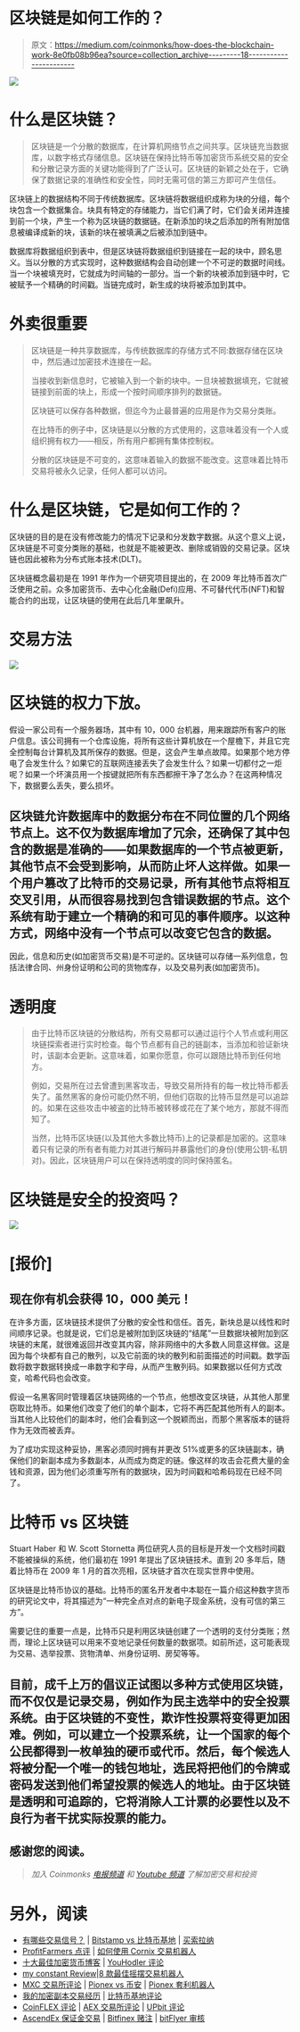# 区块链是如何工作的？

> 原文：<https://medium.com/coinmonks/how-does-the-blockchain-work-8e0fb08b96ea?source=collection_archive---------18----------------------->

![](img/f3a7c1a01b5bf382ada8d3e0da95f431.png)

# 什么是区块链？

> 区块链是一个分散的数据库，在计算机网络节点之间共享。区块链充当数据库，以数字格式存储信息。区块链在保持比特币等加密货币系统交易的安全和分散记录方面的关键功能得到了广泛认可。区块链的新颖之处在于，它确保了数据记录的准确性和安全性，同时无需可信的第三方即可产生信任。

区块链上的数据结构不同于传统数据库。区块链将数据组织成称为块的分组，每个块包含一个数据集合。块具有特定的存储能力，当它们满了时，它们会关闭并连接到前一个块，产生一个称为区块链的数据链。在新添加的块之后添加的所有附加信息被编译成新的块，该新的块在被填满之后被添加到链中。

数据库将数据组织到表中，但是区块链将数据组织到链接在一起的块中，顾名思义。当以分散的方式实现时，这种数据结构会自动创建一个不可逆的数据时间线。当一个块被填充时，它就成为时间轴的一部分。当一个新的块被添加到链中时，它被赋予一个精确的时间戳。当链完成时，新生成的块将被添加到其中。

# 外卖很重要

> 区块链是一种共享数据库，与传统数据库的存储方式不同:数据存储在区块中，然后通过加密技术连接在一起。
> 
> 当接收到新信息时，它被输入到一个新的块中。一旦块被数据填充，它就被链接到前面的块上，形成一个按时间顺序排列的数据链。
> 
> 区块链可以保存各种数据，但迄今为止最普遍的应用是作为交易分类账。
> 
> 在比特币的例子中，区块链是以分散的方式使用的，这意味着没有一个人或组织拥有权力——相反，所有用户都拥有集体控制权。
> 
> 分散的区块链是不可变的，这意味着输入的数据不能改变。这意味着比特币交易将被永久记录，任何人都可以访问。

# 什么是区块链，它是如何工作的？

区块链的目的是在没有修改能力的情况下记录和分发数字数据。从这个意义上说，区块链是不可变分类账的基础，也就是不能被更改、删除或销毁的交易记录。区块链也因此被称为分布式账本技术(DLT)。

区块链概念最初是在 1991 年作为一个研究项目提出的，在 2009 年比特币首次广泛使用之前。众多加密货币、去中心化金融(Defi)应用、不可替代代币(NFT)和智能合约的出现，让区块链的使用在此后几年里飙升。

# 交易方法

![](img/ddce0fb4d5ca2de4925b7dcfd42e5bfa.png)

# 区块链的权力下放。

假设一家公司有一个服务器场，其中有 10，000 台机器，用来跟踪所有客户的账户信息。该公司拥有一个仓库设施，将所有这些计算机放在一个屋檐下，并且它完全控制每台计算机及其所保存的数据。但是，这会产生单点故障。如果那个地方停电了会发生什么？如果它的互联网连接丢失了会发生什么？如果一切都付之一炬呢？如果一个坏演员用一个按键就把所有东西都擦干净了怎么办？在这两种情况下，数据要么丢失，要么损坏。

## 区块链允许数据库中的数据分布在不同位置的几个网络节点上。这不仅为数据库增加了冗余，还确保了其中包含的数据是准确的——如果数据库的一个节点被更新，其他节点不会受到影响，从而防止坏人这样做。如果一个用户篡改了比特币的交易记录，所有其他节点将相互交叉引用，从而很容易找到包含错误数据的节点。这个系统有助于建立一个精确的和可见的事件顺序。以这种方式，网络中没有一个节点可以改变它包含的数据。

因此，信息和历史(如加密货币交易)是不可逆的。区块链可以存储一系列信息，包括法律合同、州身份证明和公司的货物库存，以及交易列表(如加密货币)。

# 透明度

> 由于比特币区块链的分散结构，所有交易都可以通过运行个人节点或利用区块链探索者进行实时检查。每个节点都有自己的链副本，当添加和验证新块时，该副本会更新。这意味着，如果你愿意，你可以跟随比特币到任何地方。
> 
> 例如，交易所在过去曾遭到黑客攻击，导致交易所持有的每一枚比特币都丢失了。虽然黑客的身份可能仍然不明，但他们窃取的比特币显然是可以追踪的。如果在这些攻击中被盗的比特币被转移或花在了某个地方，那就不得而知了。
> 
> 当然，比特币区块链(以及其他大多数比特币)上的记录都是加密的。这意味着只有记录的所有者有能力对其进行解码并暴露他们的身份(使用公钥-私钥对)。因此，区块链用户可以在保持透明度的同时保持匿名。

# 区块链是安全的投资吗？

![](img/4d2330b3a4aed3bc42019df64cdf9268.png)

# [报价]

## 现在你有机会获得 10，000 美元！

在许多方面，区块链技术提供了分散的安全性和信任。首先，新块总是以线性和时间顺序记录。也就是说，它们总是被附加到区块链的“结尾”一旦数据块被附加到区块链的末尾，就很难返回并改变其内容，除非网络中的大多数人同意这样做。这是因为每个块都有自己的散列，以及它前面的块的散列和前面描述的时间戳。数学函数将数字数据转换成一串数字和字母，从而产生散列码。如果数据以任何方式改变，哈希代码也会改变。

假设一名黑客同时管理着区块链网络的一个节点，他想改变区块链，从其他人那里窃取比特币。如果他们改变了他们的单个副本，它将不再匹配其他所有人的副本。当其他人比较他们的副本时，他们会看到这一个脱颖而出，而那个黑客版本的链将作为无效而被丢弃。

为了成功实现这种妥协，黑客必须同时拥有并更改 51%或更多的区块链副本，确保他们的新副本成为多数副本，从而成为商定的链。像这样的攻击会花费大量的金钱和资源，因为他们必须重写所有的数据块，因为时间戳和哈希码现在已经不同了。

# 比特币 vs 区块链

Stuart Haber 和 W. Scott Stornetta 两位研究人员的目标是开发一个文档时间戳不能被操纵的系统，他们最初在 1991 年提出了区块链技术。直到 20 多年后，随着比特币在 2009 年 1 月的首次亮相，区块链才首次在现实世界中使用。

区块链是比特币协议的基础。比特币的匿名开发者中本聪在一篇介绍这种数字货币的研究论文中，将其描述为“一种完全点对点的新电子现金系统，没有可信的第三方”。

需要记住的重要一点是，比特币只是利用区块链创建了一个透明的支付分类账；然而，理论上区块链可以用来不变地记录任何数量的数据项。如前所述，这可能表现为交易、选举投票、货物清单、州身份证明、房契等等。

## 目前，成千上万的倡议正试图以多种方式使用区块链，而不仅仅是记录交易，例如作为民主选举中的安全投票系统。由于区块链的不变性，欺诈性投票将变得更加困难。例如，可以建立一个投票系统，让一个国家的每个公民都得到一枚单独的硬币或代币。然后，每个候选人将被分配一个唯一的钱包地址，选民将把他们的令牌或密码发送到他们希望投票的候选人的地址。由于区块链是透明和可追踪的，它将消除人工计票的必要性以及不良行为者干扰实际投票的能力。

## 感谢您的阅读。

> *加入 Coinmonks* [*电报频道*](https://t.me/coincodecap) *和* [*Youtube 频道*](https://www.youtube.com/c/coinmonks/videos) *了解加密交易和投资*

# 另外，阅读

*   [有哪些交易信号？](https://coincodecap.com/trading-signal) | [Bitstamp vs 比特币基地](https://coincodecap.com/bitstamp-coinbase) | [买索拉纳](https://coincodecap.com/buy-solana)
*   [ProfitFarmers 点评](https://coincodecap.com/profitfarmers-review) | [如何使用 Cornix 交易机器人](https://coincodecap.com/cornix-trading-bot)
*   [十大最佳加密货币博客](https://coincodecap.com/best-cryptocurrency-blogs) | [YouHodler 评论](https://coincodecap.com/youhodler-review)
*   [my constant Review](https://coincodecap.com/myconstant-review)|[8 款最佳摇摆交易机器人](https://coincodecap.com/best-swing-trading-bots)
*   [MXC 交易所评论](/coinmonks/mxc-exchange-review-3af0ec1cba8c) | [Pionex vs 币安](https://coincodecap.com/pionex-vs-binance) | [Pionex 套利机器人](https://coincodecap.com/pionex-arbitrage-bot)
*   [我的加密副本交易经历](/coinmonks/my-experience-with-crypto-copy-trading-d6feb2ce3ac5) | [比特币基地评论](/coinmonks/coinbase-review-6ef4e0f56064)
*   [CoinFLEX 评论](https://coincodecap.com/coinflex-review) | [AEX 交易所评论](https://coincodecap.com/aex-exchange-review) | [UPbit 评论](https://coincodecap.com/upbit-review)
*   [AscendEx 保证金交易](https://coincodecap.com/ascendex-margin-trading) | [Bitfinex 赌注](https://coincodecap.com/bitfinex-staking) | [bitFlyer 审核](https://coincodecap.com/bitflyer-review)